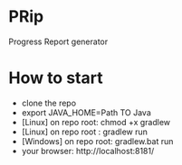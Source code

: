 # PRip
Progress Report generator

# How to start
- clone the repo
- export JAVA_HOME=Path TO Java
- [Linux] on repo root: chmod +x gradlew
- [Linux] on repo root : gradlew run
- [Windows] on repo root: gradlew.bat run
- your browser: http://localhost:8181/

